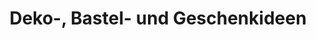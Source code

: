 ---
title: "Deko-, Bastel- und Geschenkideen"
url: /gelting/deko-bastel-und-geschenkideen/
shop: Sport
---